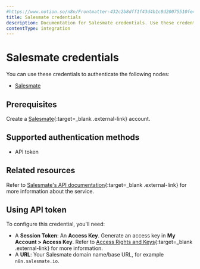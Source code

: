 ```yaml
---
#https://www.notion.so/n8n/Frontmatter-432c2b8dff1f43d4b1c8d20075510fe4
title: Salesmate credentials
description: Documentation for Salesmate credentials. Use these credentials to authenticate Salesmate in n8n, a workflow automation platform.
contentType: integration
---
```


# Salesmate credentials

You can use these credentials to authenticate the following nodes:

- [Salesmate](/integrations/builtin/app-nodes/n8n-nodes-base.salesmate/)

## Prerequisites

Create a [Salesmate](https://salesmate.io/){:target=_blank .external-link} account.

## Supported authentication methods

- API token

## Related resources

Refer to [Salesmate's API documentation](https://apidocs.salesmate.io/?version=latest){:target=_blank .external-link} for more information about the service.


## Using API token

To configure this credential, you'll need:

- A **Session Token**: An **Access Key**. Generate an access key in **My Account > Access Key**. Refer to [Access Rights and Keys](https://apidocs.salesmate.io/?version=latest#ac8296ec-cb44-4937-a860-5ae032397ca0){:target=_blank .external-link} for more information.
- A **URL**: Your Salesmate domain name/base URL, for example `n8n.salesmate.io`.

